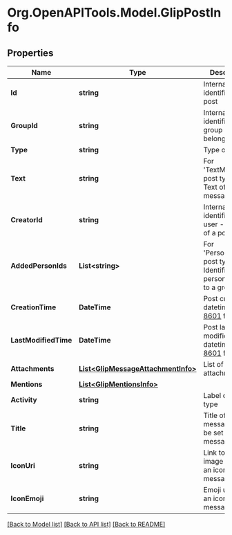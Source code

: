
# Org.OpenAPITools.Model.GlipPostInfo

## Properties

Name | Type | Description | Notes
------------ | ------------- | ------------- | -------------
**Id** | **string** | Internal identifier of a post | [optional] 
**GroupId** | **string** | Internal identifier of a group a post belongs to | [optional] 
**Type** | **string** | Type of a post | [optional] 
**Text** | **string** | For &#39;TextMessage&#39; post type only. Text of a message | [optional] 
**CreatorId** | **string** | Internal identifier of a user - author of a post | [optional] 
**AddedPersonIds** | **List&lt;string&gt;** | For &#39;PersonsAdded&#39; post type only. Identifiers of persons added to a group | [optional] 
**CreationTime** | **DateTime** | Post creation datetime in [ISO 8601](https://en.wikipedia.org/wiki/ISO_8601) format | [optional] 
**LastModifiedTime** | **DateTime** | Post last modification datetime in [ISO 8601](https://en.wikipedia.org/wiki/ISO_8601) format | [optional] 
**Attachments** | [**List&lt;GlipMessageAttachmentInfo&gt;**](GlipMessageAttachmentInfo.md) | List of posted attachments | [optional] 
**Mentions** | [**List&lt;GlipMentionsInfo&gt;**](GlipMentionsInfo.md) |  | [optional] 
**Activity** | **string** | Label of activity type | [optional] 
**Title** | **string** | Title of a message. (Can be set for bot&#39;s messages only) | [optional] 
**IconUri** | **string** | Link to an image used as an icon for this message | [optional] 
**IconEmoji** | **string** | Emoji used as an icon for this message | [optional] 

[[Back to Model list]](../README.md#documentation-for-models)
[[Back to API list]](../README.md#documentation-for-api-endpoints)
[[Back to README]](../README.md)


